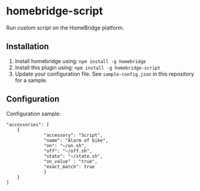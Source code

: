 homebridge-script
==============

Run custom script on the HomeBridge platform.

## Installation

1. Install homebridge using: `npm install -g homebridge`
2. Install this plugin using: `npm install -g homebridge-script`
3. Update your configuration file. See `sample-config.json` in this repository for a sample.

## Configuration

Configuration sample:

```
"accessories": [
	{
              "accessory": "Script",
              "name": "Alarm of bike",
              "on": "~/on.sh",
              "off": "~/off.sh",
              "state": "~/state.sh",
              "on_value" : "true",
              "exact_match": true
              }
	}
]
```
